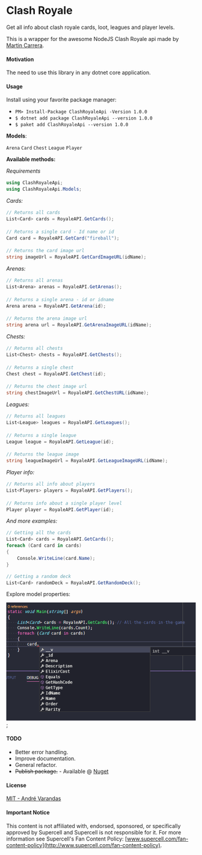 # Clash Royale

Get all info about clash royale cards, loot, leagues and player levels.

This is a wrapper for the awesome NodeJS Clash Royale api made by [Martin Carrera](https://github.com/martincarrera/clash-royale-api).

#### Motivation
The need to use this library in any dotnet core application.

#### Usage

Install using your favorite package manager:

- `PM> Install-Package ClashRoyaleApi -Version 1.0.0`
- `$ dotnet add package ClashRoyaleApi --version 1.0.0`
- `$ paket add ClashRoyaleApi --version 1.0.0`

**Models**:

`Arena`
`Card`
`Chest`
`League`
`Player`

**Available methods:**

*Requirements*
```csharp
using ClashRoyaleApi;
using ClashRoyaleApi.Models;
```

*Cards:*
```csharp
// Returns all cards
List<Card> cards = RoyaleAPI.GetCards();

// Returns a single card - Id name or id
Card card = RoyaleAPI.GetCard("fireball");

// Returns the card image url
string imageUrl = RoyaleAPI.GetCardImageURL(idName);
```

*Arenas:*
```csharp
// Returns all arenas
List<Arena> arenas = RoyaleAPI.GetArenas();

// Returns a single arena - id or idname
Arena arena = RoyaleAPI.GetArena(id);

// Returns the arena image url
string arena url = RoyaleAPI.GetArenaImageURL(idName);
```

*Chests:*
```csharp
// Returns all chests
List<Chest> chests = RoyaleAPI.GetChests();

// Returns a single chest
Chest chest = RoyaleAPI.GetChest(id);

// Returns the chest image url
string chestImageUrl = RoyaleAPI.GetChestURL(idName);
```

*Leagues:*
```csharp
// Returns all leagues
List<League> leagues = RoyaleAPI.GetLeagues();

// Returns a single league
League league = RoyaleAPI.GetLeague(id);

// Returns the league image
string leagueImageUrl = RoyaleAPI.GetLeagueImageURL(idName);
```

*Player info:*
```csharp
// Returns all info about players
List<Players> players = RoyaleAPI.GetPlayers();

// Returns info about a single player level
Player player = RoyaleAPI.GetPlayer(id);
```


*And more examples:*

```csharp
// Getting all the cards
List<Card> cards = RoyaleAPI.GetCards();
foreach (Card card in cards)
{
    Console.WriteLine(card.Name);
}
````

```csharp
// Getting a random deck
List<Card> randomDeck = RoyaleAPI.GetRandomDeck();
```

Explore model properties:

![](./extra/example1.png);

#### TODO
- Better error handling.
- Improve documentation.
- General refactor.
- ~~Publish package.~~ - Available @ [Nuget](https://www.nuget.org/packages/ClashRoyaleApi/)


#### License
[MIT - André Varandas](LICENSE.txt)

#### Important Notice
This content is not affiliated with, endorsed, sponsored, or specifically approved by Supercell and Supercell is not responsible for it. For more information see Supercell's Fan Content Policy: [www.supercell.com/fan-content-policy](http://www.supercell.com/fan-content-policy).
